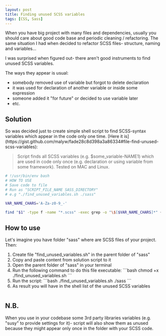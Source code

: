 ```yaml
---
layout: post
title: Finding unused SCSS variables
tags: [CSS, Sass]
---
```


When you have big project with many files and dependencies, usually you should care about good code base and periodic cleaning / refactoring.
The same situation I had when decided to refactor SCSS files- structure, naming and variables...

I was surprised when figured out- there aren't good instruments to find unused SCSS variables.

The ways they appear is usual:
<ul>
    <li>
        somebody removed use of variable but forgot to delete declaration
    </li>
    <li>
        it was used for declaration of another variable or inside some expression
    </li>
    <li>
        someone added it "for future" or decided to use variable later
    </li>
    <li>
        etc.
   </li>
</ul>

<div class="more"></div>

<h2>Solution</h2>
So was decided just to create simple shell script to find SCSS-syntax variables which appear in the code only one time.
[Here it is](https://gist.github.com/malyw/fade28c8d398a3a86334#file-find-unused-scss-variables):


> Script finds all SCSS variables (e.g. $some_variable-NAME1)
which are used in code only once
(e.g. declaration or using variable from some framework).
Tested on MAC and Linux.

```bash
# !/usr/bin/env bash
# HOW TO USE
# Save code to file
# Run as "SCRIPT_FILE_NAME SASS_DIRECTORY"
# e.g "./find_unused_variables.sh ./sass"
 
VAR_NAME_CHARS='A-Za-z0-9_-'

find "$1" -type f -name "*.scss" -exec grep -o "\$[$VAR_NAME_CHARS]*" {} ';' | sort | uniq -u
```

<h2>How to use</h2>

Let's imagine you have folder "sass" where are SCSS files of your project. Then:

<ol>
    <li>
        Create file "find_unused_variables.sh" in the parent folder of "sass"
    </li>
    <li>
        Copy and paste content from solution script to it
    </li>
    <li>
        Open the parent folder of "sass" in your terminal
    </li>
    <li>
        Run the following command to do this file executable:
        ```bash
        chmod +x ./find_unused_variables.sh
        ```
    </li>
    <li>
        Run the script:
        ```bash
        ./find_unused_variables.sh ./sass
        ```
    </li>
    <li>
        As result you will have in the shell list of the unused SCSS variables
    </li>
</ol>

<img src="https://i.imgur.com/1o0jhwL.gif" alt=""/>


<h2>N.B.</h2>
When you use in your codebase some 3rd party libraries variables (e.g. "susy" to provide settings for it)-
script will also show them as unused because they might appear only once in the folder with your SCSS code.